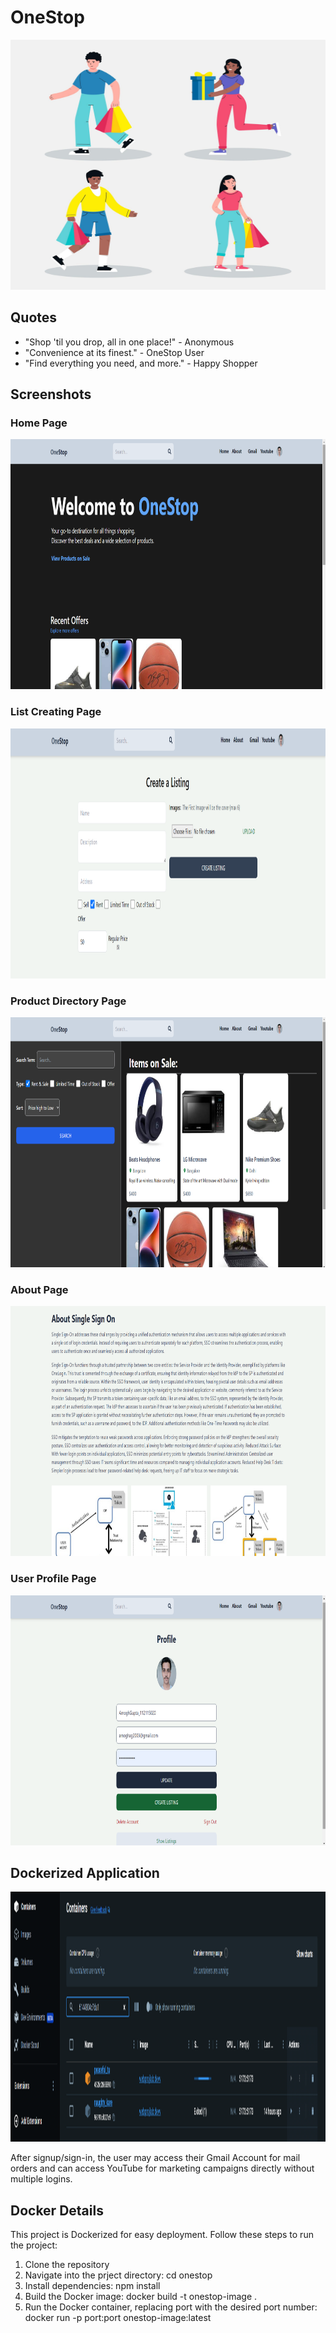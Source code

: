 # OneStop

<img src="4937879.jpg" alt="Shopping" height="400" width="600"/>

## Quotes
 - "Shop 'til you drop, all in one place!" - Anonymous
- "Convenience at its finest." - OneStop User
- "Find everything you need, and more." - Happy Shopper

## Screenshots

### Home Page
<img src="Homw.png" alt="Home Page" height="400" width="600"/>

### List Creating Page
<img src="createlisting.png" alt="List Creating Page" height="400" width="600"/>

### Product Directory Page
<img src="listingdir.png" alt="Product Directory Page" height="400" width="600"/>

### About Page
<img src="aboutsso.png" alt="About Page" height="400" width="600"/>

### User Profile Page
<img src="userprof.png" alt="User Profile Page" height="400" width="600"/>

## Dockerized Application
<img src="docker.png" alt="Docker" height="400" width="600"/>

After signup/sign-in, the user may access their Gmail Account for mail orders and can access YouTube for marketing campaigns directly without multiple logins.

## Docker Details

This project is Dockerized for easy deployment. Follow these steps to run the project:


1. Clone the repository
2. Navigate into the prject directory:
   cd onestop
3. Install dependencies:
   npm install
4. Build the Docker image:
   docker build -t onestop-image .
5. Run the Docker container, replacing port with the desired port number:
   docker run -p port:port onestop-image:latest
